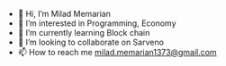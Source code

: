 - 👋 Hi, I’m Milad Memarian
- 👀 I’m interested in Programming, Economy
- 🌱 I’m currently learning Block chain
- 💞️ I’m looking to collaborate on Sarveno
- 📫 How to reach me milad.memarian1373@gmail.com
